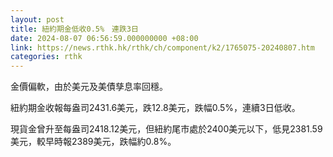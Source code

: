 ```yaml
---
layout: post
title: 紐約期金低收0.5%　連跌3日
date: 2024-08-07 06:56:59.000000000 +08:00
link: https://news.rthk.hk/rthk/ch/component/k2/1765075-20240807.htm
categories: rthk
---
```


金價偏軟，由於美元及美債孳息率回穩。

紐約期金收報每盎司2431.6美元，跌12.8美元，跌幅0.5%，連續3日低收。

現貨金曾升至每盎司2418.12美元，但紐約尾市處於2400美元以下，低見2381.59美元，較早時報2389美元，跌幅約0.8%。
